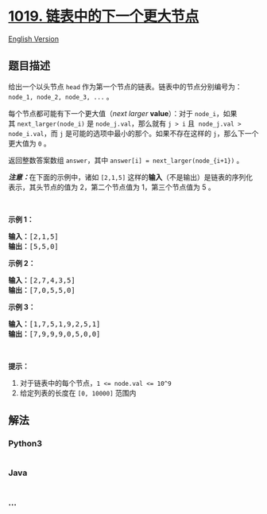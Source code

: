 # [1019. 链表中的下一个更大节点](https://leetcode-cn.com/problems/next-greater-node-in-linked-list)

[English Version](/solution/1000-1099/1019.Next%20Greater%20Node%20In%20Linked%20List/README_EN.md)

## 题目描述

<!-- 这里写题目描述 -->

<p>给出一个以头节点&nbsp;<code>head</code>&nbsp;作为第一个节点的链表。链表中的节点分别编号为：<code>node_1, node_2, node_3, ...</code> 。</p>

<p>每个节点都可能有下一个更大值（<em>next larger</em> <strong>value</strong>）：对于&nbsp;<code>node_i</code>，如果其&nbsp;<code>next_larger(node_i)</code>&nbsp;是&nbsp;<code>node_j.val</code>，那么就有&nbsp;<code>j &gt; i</code>&nbsp;且&nbsp;&nbsp;<code>node_j.val &gt; node_i.val</code>，而&nbsp;<code>j</code>&nbsp;是可能的选项中最小的那个。如果不存在这样的&nbsp;<code>j</code>，那么下一个更大值为&nbsp;<code>0</code>&nbsp;。</p>

<p>返回整数答案数组&nbsp;<code>answer</code>，其中&nbsp;<code>answer[i] = next_larger(node_{i+1})</code>&nbsp;。</p>

<p><strong><em>注意：</em></strong>在下面的示例中，诸如 <code>[2,1,5]</code> 这样的<strong>输入</strong>（不是输出）是链表的序列化表示，其头节点的值为&nbsp;2，第二个节点值为 1，第三个节点值为&nbsp;5 。</p>

<p>&nbsp;</p>

<p><strong>示例 1：</strong></p>

<pre><strong>输入：</strong>[2,1,5]
<strong>输出：</strong>[5,5,0]
</pre>

<p><strong>示例 2：</strong></p>

<pre><strong>输入：</strong>[2,7,4,3,5]
<strong>输出：</strong>[7,0,5,5,0]
</pre>

<p><strong>示例 3：</strong></p>

<pre><strong>输入：</strong>[1,7,5,1,9,2,5,1]
<strong>输出：</strong>[7,9,9,9,0,5,0,0]
</pre>

<p>&nbsp;</p>

<p><strong>提示：</strong></p>

<ol>
	<li>对于链表中的每个节点，<code>1 &lt;= node.val&nbsp;&lt;= 10^9</code></li>
	<li>给定列表的长度在 <code>[0, 10000]</code>&nbsp;范围内</li>
</ol>


## 解法

<!-- 这里可写通用的实现逻辑 -->

<!-- tabs:start -->

### **Python3**

<!-- 这里可写当前语言的特殊实现逻辑 -->

```python

```

### **Java**

<!-- 这里可写当前语言的特殊实现逻辑 -->

```java

```

### **...**

```

```

<!-- tabs:end -->
